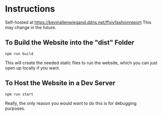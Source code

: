 # Instructions

Self-hosted at https://kevinallenwiegand.ddns.net/ffxivfashionreport
This may change in the future.

## To Build the Website into the "dist" Folder

```
npm run build
```

This will create the needed static files to run the website, which you can just open up locally if you want.

## To Host the Website in a Dev Server

```
npm run start
```

Really, the only reason you would want to do this is for debugging purposes.